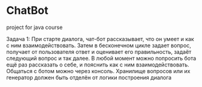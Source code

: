 # ChatBot
project for java course

Задача 1:
При старте диалога, чат-бот рассказывает, что он умеет и как с ним взаимодействовать. Затем в бесконечном цикле задает вопрос, получает от пользователя ответ и оценивает его правильность, задаёт следующий вопрос и так далее. В любой момент можно попросить бота ещё раз рассказать о себе, и пояснить как с ним взаимодействовать.
Общаться с ботом можно через консоль. Хранилище вопросов или их генератор должен быть отделён от логики построения диалога
